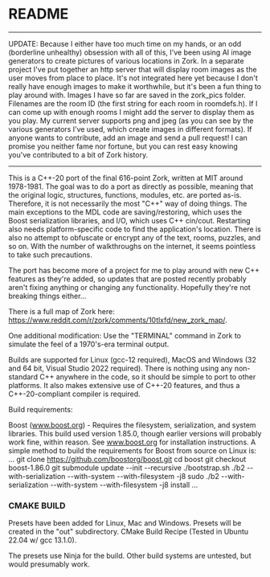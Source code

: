 # README #

***
UPDATE: Because I either have too much time on my hands, or an odd (borderline unhealthy) obsession with all of this,
I've been using AI image generators to create pictures of various locations in Zork. In a separate project
I've put together an http server that will display room images as the user moves from place to place. It's
not integrated here yet because I don't really have enough images to make it worthwhile, but it's been a fun thing
to play around with. Images I have so far are saved in the zork_pics folder. Filenames are
the room ID (the first string for each room in roomdefs.h). If I can come up with enough rooms I might add the server to display them as you play. My current
server supports png and jpeg (as you can see by the various generators I've used, which create images in different 
formats). If anyone wants to contribute, add an image and send a pull request! I can promise you neither fame
nor fortune, but you can rest easy knowing you've contributed to a bit of Zork history.
***

This is a C++-20 port of the final 616-point Zork, written at MIT around 1978-1981. The goal was to do a port
as directly as possible, meaning that the original logic, structures, functions, modules, etc. are
ported as-is. Therefore, it is not necessarily the most "C++" way of doing things. The main exceptions 
to the MDL code are saving/restoring, which uses the Boost serialization libraries,
and I/O, which uses C++ cin/cout. Restarting also needs platform-specific code to find the application's
location. There is also no attempt
to obfuscate or encrypt any of the text, rooms, puzzles, and so on. With the number of walkthroughs on the
internet, it seems pointless to take such precautions.

The port has become more of a project for me to play around with new C++ features as they're added, so updates
that are posted recently probably aren't fixing anything or changing any functionality. Hopefully they're not 
breaking things either...

There is a full map of Zork here: https://www.reddit.com/r/zork/comments/10tlxfd/new_zork_map/.

One additional modification: Use the "TERMINAL" command in Zork to simulate the feel of a 1970's-era
terminal output.

Builds are supported for Linux (gcc-12 required), MacOS and Windows (32 and 64 bit, Visual Studio 2022 required).
There is nothing using any non-standard C++ anywhere in the code, so it should be simple to port to other
platforms. It also makes extensive use of C++-20 features, and thus a C++-20-compliant compiler
is required. 

Build requirements:

Boost (www.boost.org) - Requires the filesystem, serialization, and system libraries. This build used
version 1.85.0, though earlier versions will probably work fine, within reason. See www.boost.org for
installation instructions. A simple method to build the requirements for Boost from source on Linux is:
...
git clone https://github.com/boostorg/boost.git
cd boost
git checkout boost-1.86.0
git submodule update --init --recursive
./bootstrap.sh
./b2 --with-serialization --with-system --with-filesystem -j8
sudo ./b2 --with-serialization --with-system --with-filesystem -j8 install
...

### CMAKE BUILD
Presets have been added for Linux, Mac and Windows. Presets will be created in the "out" subdirectory.
CMake Build Recipe (Tested in Ubuntu 22.04 w/ gcc 13.1.0).  

The presets use Ninja for the build. Other build systems are untested, but would presumably work.

